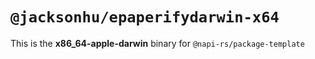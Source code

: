# `@jacksonhu/epaperifydarwin-x64`

This is the **x86_64-apple-darwin** binary for `@napi-rs/package-template`
